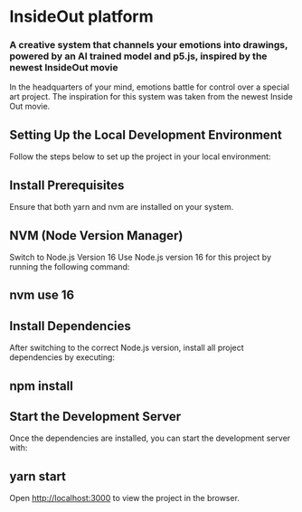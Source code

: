 # InsideOut platform

### A creative system that channels your emotions into drawings, powered by an AI trained model and p5.js, inspired by the newest InsideOut movie

In the headquarters of your mind, emotions battle for control over a special art project. The inspiration for this system was taken from the newest Inside Out movie.

## Setting Up the Local Development Environment

Follow the steps below to set up the project in your local environment:

## Install Prerequisites

Ensure that both yarn and nvm are installed on your system.

## NVM (Node Version Manager)

Switch to Node.js Version 16
Use Node.js version 16 for this project by running the following command:

## nvm use 16

## Install Dependencies

After switching to the correct Node.js version, install all project dependencies by executing:

## npm install

## Start the Development Server

Once the dependencies are installed, you can start the development server with:

## yarn start

Open [http://localhost:3000](http://localhost:3000) to view the project in the browser.
